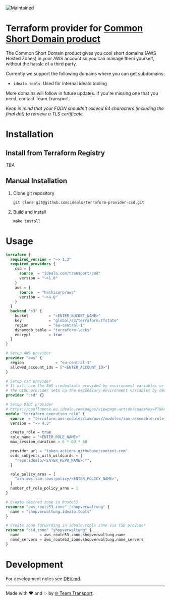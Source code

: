 ![Maintained](https://img.shields.io/maintenance/yes/2023)

# Terraform provider for [Common Short Domain product](https://github.com/idealo/transport_csd)

The Common Short Domain product gives you cool short domains (AWS Hosted Zones) in your AWS account so you can manage them yourself, without the hassle of a third party.

Currently we support the following domains where you can get subdomains:

- `idealo.tools`: Used for internal idealo tooling

More domains will follow in future updates. If you're missing one that you need, contact Team Transport.

_Keep in mind that your FQDN shouldn't exceed 64 characters (including the final dot) to retrieve a TLS certificate._

# Installation

## Install from Terraform Registry

_TBA_

## Manual Installation

1. Clone git repository
   ```shell
   git clone git@github.com:idealo/terraform-provider-csd.git
   ```
2. Build and install
   ```shell
   make install
   ```

# Usage

```terraform
terraform {
  required_version = "~> 1.3"
  required_providers {
    csd = {
      source  = "idealo.com/transport/csd"
      version = "~>1.0"
    }
    aws = {
      source  = "hashicorp/aws"
      version = "~>4.8"
    }
  }
  backend "s3" {
    bucket         = "<ENTER_BUCKET_NAME>"
    key            = "global/s3/terraform.tfstate"
    region         = "eu-central-1"
    dynamodb_table = "terraform-locks"
    encrypt        = true
  }
}

# Setup AWS provider
provider "aws" {
  region              = "eu-central-1"
  allowed_account_ids = ["<ENTER_ACCOUNT_ID>"]
}

# Setup csd provider
# It will use the AWS credentials provided by environment variables or parameters
# The OIDC provider sets up the neccessary environment variables by default
provider "csd" {}

# Setup OIDC provider
# https://confluence.eu.idealo.com/pages/viewpage.action?spaceKey=PTN&title=How+to+authenticate+from+GitHub+to+AWS
module "terraform_execution_role" {
  source  = "terraform-aws-modules/iam/aws//modules/iam-assumable-role-with-oidc"
  version = "~> 4.3"

  create_role = true
  role_name = "<ENTER_ROLE_NAME>"
  max_session_duration = 6 * 60 * 60

  provider_url = "token.actions.githubusercontent.com"
  oidc_subjects_with_wildcards = [
    "repo:idealo/<ENTER_REPO_NAME>:*",
  ]

  role_policy_arns = [
    "arn:aws:iam::aws:policy/<ENTER_POLICY_NAME>",
  ]
  number_of_role_policy_arns = 1
}

# Create desired zone in Route53
resource "aws_route53_zone" "shopverwaltung" {
  name = "shopverwaltung.idealo.tools"
}

# Create zone forwarding in idealo.tools zone via CSD provider
resource "csd_zone" "shopverwaltung" {
  name         = aws_route53_zone.shopverwaltung.name
  name_servers = aws_route53_zone.shopverwaltung.name_servers
}
```

# Development

For development notes see [DEV.md](DEV.md).

---

Made with ❤️ and ✨ by [🌐 Team Transport](https://github.com/orgs/idealo/teams/transport).

